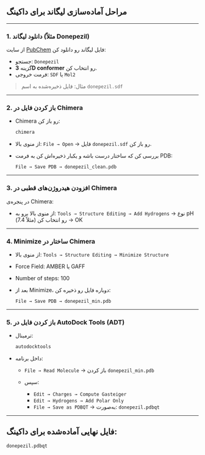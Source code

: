 
## مراحل آماده‌سازی لیگاند برای داکینگ

---

### 1. **دانلود لیگاند (مثلاً Donepezil)**

از سایت [PubChem](https://pubchem.ncbi.nlm.nih.gov/) فایل لیگاند رو دانلود کن:

* جستجو: `Donepezil`
* گزینه **3D conformer** رو انتخاب کن.
* فرمت خروجی: `SDF` یا `Mol2`

> مثال: فایل ذخیره‌شده به اسم `donepezil.sdf`

---

### 2. **باز کردن فایل در Chimera**

* Chimera رو باز کن:

  ```bash
  chimera
  ```
* از منوی بالا:
  `File → Open` → فایل `donepezil.sdf` رو باز کن.
* بررسی کن که ساختار درست باشه و یکبار ذخیره‌اش کن به فرمت PDB:

  ```
  File → Save PDB → donepezil_clean.pdb
  ```

---

### 3. **افزودن هیدروژن‌های قطبی در Chimera**

در پنجره‌ی Chimera:

* از منوی بالا برو به:
  `Tools → Structure Editing → Add Hydrogens`
  → نوع pH رو انتخاب کن (مثلاً 7.4) → OK

---

### 4. **Minimize ساختار در Chimera**

* از منوی بالا:
  `Tools → Structure Editing → Minimize Structure`
* Force Field: AMBER یا GAFF
* Number of steps: 100
* بعد از Minimize، دوباره فایل رو ذخیره کن:

  ```
  File → Save PDB → donepezil_min.pdb
  ```

---

### 5. **باز کردن فایل در AutoDock Tools (ADT)**

* ترمینال:

  ```bash
  autodocktools
  ```
* داخل برنامه:

  * `File → Read Molecule` → باز کردن `donepezil_min.pdb`
  * سپس:

    * `Edit → Charges → Compute Gasteiger`
    * `Edit → Hydrogens → Add Polar Only`
    * `File → Save as PDBQT`
      → به‌صورت: `donepezil.pdbqt`

---

## فایل نهایی آماده‌شده برای داکینگ:

`donepezil.pdbqt`